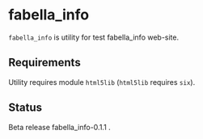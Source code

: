 fabella_info
============

``fabella_info`` is utility for test fabella_info web-site.


Requirements
-------------

Utility requires module ``html5lib`` (``html5lib`` requires ``six``).


Status
------

Beta release fabella_info-0.1.1 .
